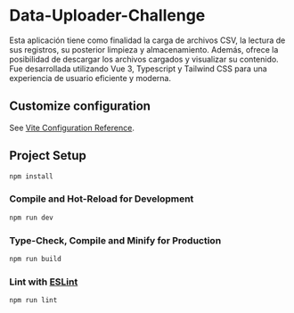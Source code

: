 # Data-Uploader-Challenge
Esta aplicación tiene como finalidad la carga de archivos CSV, la lectura de sus registros, su posterior limpieza y almacenamiento. Además, ofrece la posibilidad de descargar los archivos cargados y visualizar su contenido. Fue desarrollada utilizando Vue 3, Typescript y Tailwind CSS para una experiencia de usuario eficiente y moderna.

## Customize configuration

See [Vite Configuration Reference](https://vitejs.dev/config/).

## Project Setup

```sh
npm install
```

### Compile and Hot-Reload for Development

```sh
npm run dev
```

### Type-Check, Compile and Minify for Production

```sh
npm run build
```



### Lint with [ESLint](https://eslint.org/)

```sh
npm run lint
```
